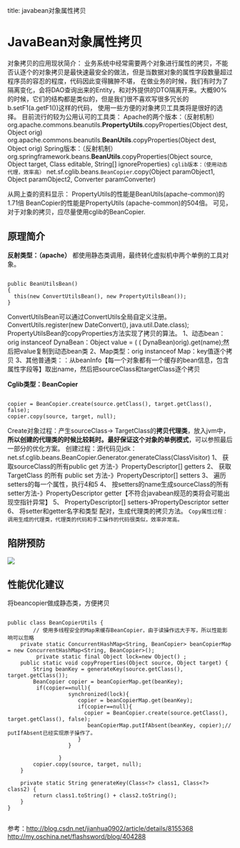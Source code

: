 title: javabean对象属性拷贝 

#  JavaBean对象属性拷贝 
对象拷贝的应用现状简介：
业务系统中经常需要两个对象进行属性的拷贝，不能否认逐个的对象拷贝是最快速最安全的做法，但是当数据对象的属性字段数量超过程序员的容忍的程度，代码因此变得臃肿不堪，
 在做业务的时候，我们有时为了隔离变化，会将DAO查询出来的Entity，和对外提供的DTO隔离开来。大概90%的时候，它们的结构都是类似的，但是我们很不喜欢写很多冗长的b.setF1(a.getF1())这样的代码，
使用一些方便的对象拷贝工具类将是很好的选择。
目前流行的较为公用认可的工具类：
Apache的两个版本：（反射机制）
org.apache.commons.beanutils.**PropertyUtils**.copyProperties(Object dest, Object orig)
org.apache.commons.beanutils.**BeanUtils**.copyProperties(Object dest, Object orig)
Spring版本：（反射机制）
org.springframework.beans.**BeanUtils**.copyProperties(Object source, Object target, Class editable, String[] ignoreProperties)
` cglib版本：（使用动态代理，效率高） `
net.sf.cglib.beans.` BeanCopier `.copy(Object paramObject1, Object paramObject2, Converter paramConverter)

从网上查的资料显示：
PropertyUtils的性能是BeanUtils(apache-common)的1.71倍
BeanCopier的性能是PropertyUtils (apache-common)的504倍。
可见，对于对象的拷贝，应尽量使用cglib的BeanCopier. 

##  原理简介 
**反射类型：（apache）**
都使用静态类调用，最终转化虚拟机中两个单例的工具对象。
```

public BeanUtilsBean()
{
  this(new ConvertUtilsBean(), new PropertyUtilsBean());
}

```
ConvertUtilsBean可以通过ConvertUtils全局自定义注册。
ConvertUtils.register(new DateConvert(), java.util.Date.class);
PropertyUtilsBean的copyProperties方法实现了拷贝的算法。
1、动态bean：orig instanceof DynaBean：Object value = ( ( DynaBean)orig).get(name);然后把value复制到动态bean类
2、Map类型：orig instanceof Map：key值逐个拷贝
3、其他普通类：：从beanInfo【每一个对象都有一个缓存的bean信息，包含属性字段等】取出name，然后把sourceClass和targetClass逐个拷贝

**Cglib类型：BeanCopier**
```

copier = BeanCopier.create(source.getClass(), target.getClass(), false);
copier.copy(source, target, null);

```
Create对象过程：产生sourceClass-> TargetClass的**拷贝代理类**，放入jvm中，**所以创建的代理类的时候比较耗时。最好保证这个对象的单例模式**，可以参照最后一部分的优化方案。
创建过程：源代码见jdk：net.sf.cglib.beans.BeanCopier.Generator.generateClass(ClassVisitor)
1、  获取sourceClass的所有public get 方法-》PropertyDescriptor[] getters
2、  获取TargetClass 的所有 public set 方法-》PropertyDescriptor[] setters
3、  遍历setters的每一个属性，执行4和5
4、  按setters的name生成sourceClass的所有setter方法-》PropertyDescriptor getter【不符合javabean规范的类将会可能出现空指针异常】
5、  PropertyDescriptor[] setters-》PropertyDescriptor setter
6、  将setter和getter名字和类型 配对，生成代理类的拷贝方法。
` Copy属性过程：调用生成的代理类，代理类的代码和手工操作的代码很类似，效率非常高。 `

##  陷阱预防 
![](/data/dokuwiki/java/pasted/20151212-235317.png)

##  性能优化建议 
将beancopier做成静态类，方便拷贝
```

public class BeanCopierUtils {
    	// 使用多线程安全的Map来缓存BeanCopier，由于读操作远大于写，所以性能影响可以忽略
	private static ConcurrentHashMap<String, BeanCopier> beanCopierMap = new ConcurrentHashMap<String, BeanCopier>();
         private static final Object lock=new Object() ;
	public static void copyProperties(Object source, Object target) {
		String beanKey = generateKey(source.getClass(), target.getClass());
		BeanCopier copier = beanCopierMap.get(beanKey);
		 if(copier==null){ 
                   synchronized(lock){
                      copier = beanCopierMap.get(beanKey);
                      if(copier==null){
                        copier = BeanCopier.create(source.getClass(), target.getClass(), false); 
                         beanCopierMap.putIfAbsent(beanKey, copier);// putIfAbsent已经实现原子操作了。
                      }
                   }
                   
                }
		copier.copy(source, target, null);
	}

	private static String generateKey(Class<?> class1, Class<?> class2) {
		return class1.toString() + class2.toString();
	}
}


```
参考：http://blog.csdn.net/jianhua0902/article/details/8155368
http://my.oschina.net/flashsword/blog/404288